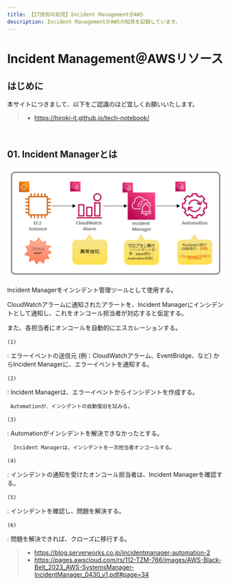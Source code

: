 ```yaml
---
title: 【IT技術の知見】Incident Management＠AWS
description: Incident Management＠AWSの知見を記録しています。
---
```


# Incident Management＠AWSリソース

## はじめに

本サイトにつきまして、以下をご認識のほど宜しくお願いいたします。

> - https://hiroki-it.github.io/tech-notebook/

<br>

## 01. Incident Managerとは

![aws_incident_manager.png](https://raw.githubusercontent.com/hiroki-it/tech-notebook-images/master/images/aws_incident_manager.png)

Incident Managerをインシデント管理ツールとして使用する。

CloudWatchアラームに通知されたアラートを、Incident Managerにインシデントとして通知し、これをオンコール担当者が対応すると仮定する。

また、各担当者にオンコールを自動的にエスカレーションする。

`(1)`

: エラーイベントの送信元 (例：CloudWatchアラーム、EventBridge、など) からIncident Managerに、エラーイベントを通知する。

`(2)`

: Incident Managerは、エラーイベントからインシデントを作成する。

     Automationが、インシデントの自動復旧を試みる。


`(3)`

: Automationがインシデントを解決できなかったとする。

      Incident Managerは、インシデントを一次担当者オンコールする。

`(4)`

: インシデントの通知を受けたオンコール担当者は、Incident Managerを確認する。

`(5)`

: インシデントを確認し、問題を解決する。

`(6)`

: 問題を解決できれば、クローズに移行する。

> - https://blog.serverworks.co.jp/incidentmanager-automation-2
> - https://pages.awscloud.com/rs/112-TZM-766/images/AWS-Black-Belt_2023_AWS-SystemsManager-IncidentManager_0430_v1.pdf#page=34

<br>

